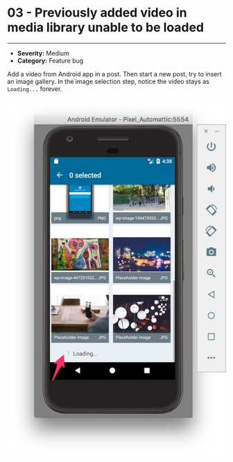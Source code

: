 # 03 - Previously added video in media library unable to be loaded
----
- **Severity:** Medium
- **Category:** Feature bug



Add a video from Android app in a post. Then start a new post, try to insert an image gallery. In the image selection step, notice the video stays as `Loading...` forever.

![](/assets/loading.jpg)